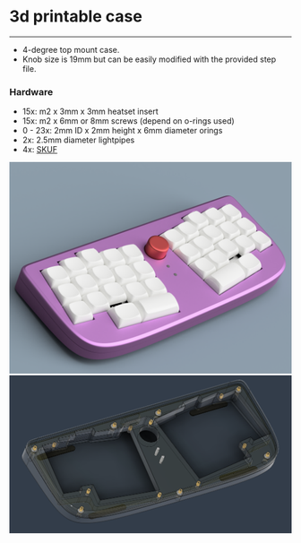# 3d printable case
---

- 4-degree top mount case.
- Knob size is 19mm but can be easily modified with the provided step file.

### Hardware
- 15x: m2 x 3mm x 3mm heatset insert
- 15x: m2 x 6mm or 8mm screws (depend on o-rings used)
- 0 - 23x: 2mm ID x 2mm height x 6mm diameter orings
- 2x: 2.5mm diameter lightpipes
- 4x: [SKUF](https://github.com/Zambumon/SKUF)

![](./case.png)
![](./hardware.png)
